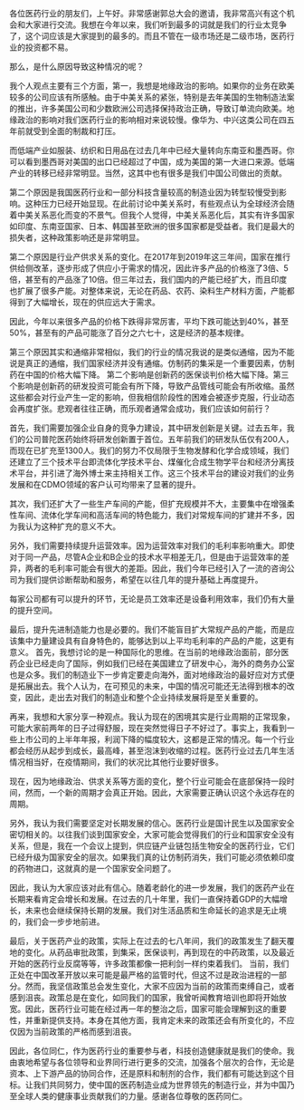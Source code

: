各位医药行业的朋友们，上午好。非常感谢郭总大会的邀请，我非常高兴有这个机会和大家进行交流。我想在今年以来，我们听到最多的词就是我们的行业太竞争了，这个词应该是大家提到的最多的。而且不管在一级市场还是二级市场，医药行业的投资都不易。

那么，是什么原因导致这种情况的呢？

我个人观点主要有三个方面，第一，我想是地缘政治的影响。如果你的业务在欧美较多的公司应该有所感触。由于中美关系的紧张，特别是去年美国的生物制造法案的推出，许多美国公司和少数欧洲公司选择保持政治正确，导致订单流向欧美。地缘政治的影响对我们医药行业的影响相对来说较慢。像华为、中兴这类公司在四五年前就受到全面的制裁和打压。

而低端产业如服装、纺织和日用品在过去几年中已经大量转向东南亚和墨西哥。你可以看到墨西哥对美国的出口已经超过了中国，成为美国的第一大进口来源。低端产业的转移已经非常明显。当然，这其中也有很多是我们中国公司做出的贡献。

第二个原因是我国医药行业和一部分科技含量较高的制造业因为转型较慢受到影响。这种压力已经开始显现。在此前讨论中美关系时，有些观点认为全球经济会随着中美关系恶化而变的不景气。但我个人觉得，中美关系恶化后，其实有许多国家如印度、东南亚国家、日本、韩国甚至欧洲的很多国家都是受益者。我们是最大的损失者，这种政策影响还是非常明显。

第二个原因是行业产供求关系的变化。在2017年到2019年这三年间，国家在推行供给侧改革，逐步形成了供应小于需求的情况，因此许多产品的价格涨了3倍、5倍，甚至有的产品涨了10倍。但三年过去，我们国内的产能已经扩大，而且印度也扩展了很多产能。对整体来说，无论在药品、农药、染料生产材料方面，产能都得到了大幅增长，现在的供应远大于需求。

因此，今年以来很多产品的价格下跌得非常厉害，平均下跌可能达到40%，甚至50%，甚至有的产品可能涨了百分之六七十，这是经济的基本规律。

第三个原因其实和通缩非常相似，我们的行业的情况我说的是类似通缩，因为不能说是真正的通缩，我们国家经济并没有通缩。仿制药的集采是一个重要因素，仿制药在中国的价格大幅下降。
第二个影响是创新药的医保谈判价格大幅下降。第三个影响是创新药的研发投资可能会有所下降，导致产品管线可能会有所收缩。虽然这些都会对行业产生一定的影响，但我相信阶段性的困难会被逐步克服，行业动态会再度扩张。悲观者往往正确，而乐观者通常会成功，我们应该如何前行？

首先，我们需要加强企业自身的竞争力建设，其中研发创新是关键。过去五年，我们的公司普陀医药始终将研发创新置于首位。五年前我们的研发队伍仅有200人，而现在已扩充至1300人。我们的努力不仅局限于生物发酵和化学合成领域，我们还建立了三个技术平台即流体化学技术平台、煤催化合成生物学平台和经济分离技术平台，并引进了海外博士来主持相关工作。这三个技术平台的建设对我们的业务发展和在CDMO领域的客户认可均带来了显著的提升。

其次，我们还扩大了一些生产车间的产能，但扩充规模并不大，主要集中在增强柔性车间、流体化学车间和高活车间的特色能力，我们对常规车间的扩建并不多，因为我认为这种扩充的意义不大。

另外，我们需要持续提升运营效率。因为运营效率对我们的毛利率影响重大。即使对于同一产品，尽管A企业和B企业的技术水平相差无几，但是由于运营效率的差异，两者的毛利率可能会有很大的差距。因此，我们今年已经引入了一流的咨询公司为我们提供诊断帮助和服务，希望在以往几年的提升基础上再度提升。

每家公司都有可以提升的环节，无论是员工效率还是设备利用效率，我们仍有大量的提升空间。

最后，提升先进制造能力也是必要的。我们不能盲目扩大常规产品的产能，而是应该集中力量建设具有自身特色的，能够达到以上平均毛利率的产品的产能，这更有意义。
首先，我想讨论的是一种国际化的思维。在当前的地缘政治面前，部分医药企业已经走向了国际，例如我们已经在美国建立了研发中心，海外的商务办公室也是众多。我们的制造业下一步肯定要走向海外，面对地缘政治的最好应对方式便是拓展出去。我个人认为，在可预见的未来，中国的情况可能还无法得到根本的改变，因此，走出去对我们的制造业和整个企业持续发展将是至关重要的。

再来，我想和大家分享一种观点。我认为现在的困境其实是行业周期的正常现象，可能大家前两年的日子过得舒服，现在突然觉得日子不好过了。事实上，我看到一些上市公司的上半年年报，利润下降的幅度较大，这都是正常的情况。每一个行业都会经历从起步到成长，最高峰，甚至泡沫到收缩的过程。医药行业过去几年生活情况相当好，在疫情期间，我们的状况比其他行业要好很多。

现在，因为地缘政治、供求关系等方面的变化，整个行业可能会在底部保持一段时间，然而，一个新的周期才会真正开始。因此，大家需要正确认识这个永远存在的周期。

另外，我认为我们需要坚定对长期发展的信心。医药行业是国计民生以及国家安全密切相关的。以往我们谈到国家安全，大家可能会觉得我们的行业和国家安全没有关系，但是，我在一个会议上提到，供应链产业链包括生物安全的医药行业，它们已经升级为国家安全的层次。如果我们真的让仿制药消失，我们可能必须依赖印度的药物进口，这就真的是一个国家安全问题了。

因此，我认为大家应该对此有信心。随着老龄化的进一步发展，我们的医药产业在长期来看肯定会增长和发展。在过去的几十年里，我们一直保持着GDP的大幅增长，未来也会继续保持长期的发展。我们对生活品质和生命延长的追求是无止境的，我们会一步步地前进。

最后，关于医药产业的政策，实际上在过去的七八年间，我们的政策发生了翻天覆地的变化。从药品审批政策，到集采，医保谈判，再到现在的中药政策，以及最近开始的医药行业反腐等等，许多政策都像一把利剑一样约束着我们。
当前，我们正处在中国改革开放以来可能是最严格的监管时代，但这不过是政治进程的一部分。然而，我坚信政策总会发生变化，大家不应因为当前的政策而束缚自己，或者感到沮丧。政策总是在变化，如同我们的国家，我曾听闻教育培训也即将开始放宽。因此，医药行业可能在经过再一年的整治之后，国家可能会理解到这的重要性，并重新提供支持。本身在其他方面，我肯定未来的政策还会有所变化的，不应仅因为当前政策的严格而感到沮丧。

因此，各位同仁，作为医药行业的重要参与者，科技创造健康就是我们的使命。我由衷地希望与各位领导和业界同行进行更多的交流，加强各个层次的合作，无论是资本、上下游产品的协同合作，还是原料和制剂的合作，我们都有可能达到这个目标。让我们共同努力，使中国的医药制造业成为世界领先的制造行业，并为中国乃至全球人类的健康事业贡献我们的力量。感谢各位尊敬的医药同仁。
